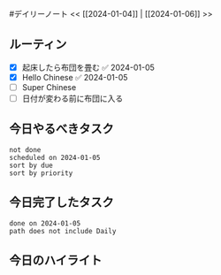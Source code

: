 #デイリーノート
<< [[2024-01-04]] | [[2024-01-06]] >>
## ルーティン
- [x] 起床したら布団を畳む ✅ 2024-01-05
- [x] Hello Chinese ✅ 2024-01-05
- [ ] Super Chinese
- [ ] 日付が変わる前に布団に入る
## 今日やるべきタスク
```tasks
not done
scheduled on 2024-01-05
sort by due
sort by priority
```
## 今日完了したタスク
```tasks
done on 2024-01-05
path does not include Daily
```
## 今日のハイライト
